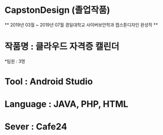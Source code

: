 # CapstonDesign (졸업작품)
** 2019년 03월 ~ 2019년 07월 경일대학교 사이버보안학과 캡스톤디자인 완성작 **

# 작품명 : 클라우드 자격증 캘린더 
 *팀원 : 3명

# Tool : Android Studio 

# Language : JAVA, PHP, HTML

# Sever : Cafe24
